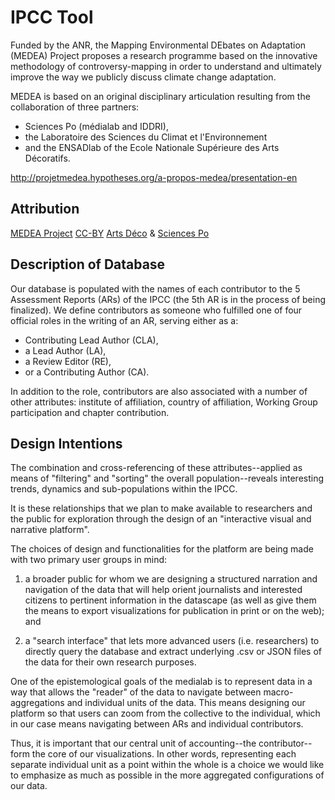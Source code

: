 # IPCC Tool

Funded by the ANR, the Mapping Environmental DEbates on Adaptation (MEDEA)
Project proposes a research programme based on the innovative methodology
of controversy-mapping in order to understand and ultimately improve the way
we publicly discuss climate change adaptation.

MEDEA is based on an original disciplinary articulation resulting from
the collaboration of three partners:

* Sciences Po (médialab and IDDRI),
* the Laboratoire des Sciences du Climat et l'Environnement
* and the ENSADlab of the Ecole Nationale Supérieure des Arts Décoratifs.

http://projetmedea.hypotheses.org/a-propos-medea/presentation-en

## Attribution

[MEDEA Project][] [CC-BY][] [Arts Déco][] & [Sciences Po][]

[MEDEA Project]: http://www.projetmedea.fr/
[CC-BY]: https://creativecommons.org/licenses/by/4.0/
         "Creative Commons Attribution 4.0 International"
[Arts Déco]: http://www.ensad.fr/en
             "École Nationale Supérieure des Arts Décoratifs"
[Sciences Po]: http://www.medialab.sciences-po.fr/
               "Sciences Po Médialab"

## Description of Database
Our database is populated with the names of each contributor to the 5
Assessment Reports (ARs) of the IPCC (the 5th AR is in the process of
being finalized). We define contributors as someone who fulfilled one
of four official roles in the writing of an AR, serving either as a:

* Contributing Lead Author (CLA),
* a Lead Author (LA),
* a Review Editor (RE),
* or a Contributing Author (CA).

In addition to the role, contributors are also associated with a number
of other attributes: institute of affiliation, country of affiliation,
Working Group participation and chapter contribution.

## Design Intentions
The combination and cross-referencing of these attributes--applied as
means of "filtering" and "sorting" the overall population--reveals
interesting trends, dynamics and sub-populations within the IPCC.

It is these relationships that we plan to make available to researchers
and the public for exploration through the design of an "interactive
visual and narrative platform".

The choices of design and functionalities for the platform are being made
with two primary user groups in mind:

1. a broader public for whom we are designing a structured narration
   and navigation of the data that will help orient journalists and
   interested citizens to pertinent information in the datascape
   (as well as give them the means to export visualizations for
   publication in print or on the web); and

2. a "search interface" that lets more advanced users (i.e. researchers)
   to directly query the database and extract underlying .csv or JSON
   files of the data for their own research purposes.

One of the epistemological goals of the medialab is to represent data
in a way that allows the "reader" of the data to navigate between
macro-aggregations and individual units of the data. This means designing
our platform so that users can zoom from the collective to the individual,
which in our case means navigating between ARs and individual contributors.

Thus, it is important that our central unit of accounting--the contributor--
form the core of our visualizations. In other words, representing each
separate individual unit as a point within the whole is a choice we would
like to emphasize as much as possible in the more aggregated configurations
of our data.

